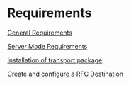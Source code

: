 # Requirements

<a href="General-Requirements.md">General Requirements</a> 

<a href="Server-Mode-Requirements.md">Server Mode Requirements</a> 

<a href="Installation-of-transport-package.md">Installation of transport package</a>

<a href="Create-and-configure-a-RFC-Destination.md">Create and configure a RFC Destination</a>